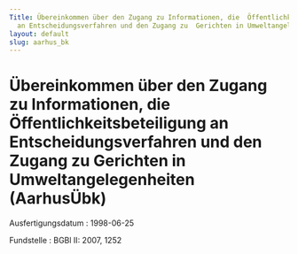 ```yaml
---
Title: Übereinkommen über den Zugang zu Informationen, die  Öffentlichkeitsbeteiligung
  an Entscheidungsverfahren und den Zugang zu  Gerichten in Umweltangelegenheiten
layout: default
slug: aarhus_bk
---
```


# Übereinkommen über den Zugang zu Informationen, die  Öffentlichkeitsbeteiligung an Entscheidungsverfahren und den Zugang zu  Gerichten in Umweltangelegenheiten (AarhusÜbk)

Ausfertigungsdatum
:   1998-06-25

Fundstelle
:   BGBl II: 2007, 1252

